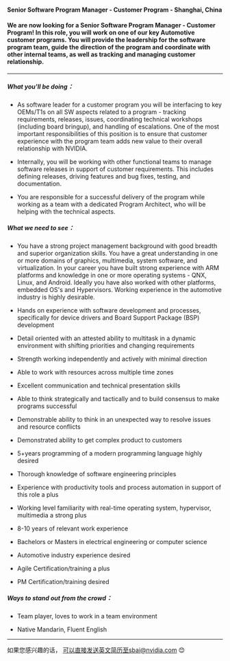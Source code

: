 #### Senior Software Program Manager - Customer Program - Shanghai, China

#### We are now looking for a Senior Software Program Manager - Customer Program! In this role, you will work on one of our key Automotive customer programs. You will provide the leadership for the software program team, guide the direction of the program and coordinate with other internal teams, as well as tracking and managing customer relationship.

___
##### What you'll be doing：

- As software leader for a customer program you will be interfacing to key OEMs/T1s on all SW aspects related to a program - tracking requirements, releases, issues, coordinating technical workshops (including board bringup), and handling of escalations. One of the most important responsibilities of this position is to ensure that customer experience with the program team adds new value to their overall relationship with NVIDIA.

- Internally, you will be working with other functional teams to manage software releases in support of customer requirements. This includes defining releases, driving features and bug fixes, testing, and documentation.

- You are responsible for a successful delivery of the program while working as a team with a dedicated Program Architect, who will be helping with the technical aspects.



##### What we need to see：

- You have a strong project management background with good breadth and superior organization skills. You have a great understanding in one or more domains of graphics, multimedia, system software, and virtualization. In your career you have built strong experience with ARM platforms and knowledge in one or more operating systems - QNX, Linux, and Android. Ideally you have also worked with other platforms, embedded OS's and Hypervisors. Working experience in the automotive industry is highly desirable.

- Hands on experience with software development and processes, specifically for device drivers and Board Support Package (BSP) development

- Detail oriented with an attested ability to multitask in a dynamic environment with shifting priorities and changing requirements

- Strength working independently and actively with minimal direction

- Able to work with resources across multiple time zones

- Excellent communication and technical presentation skills

- Able to think strategically and tactically and to build consensus to make programs successful

- Demonstrable ability to think in an unexpected way to resolve issues and resource conflicts

- Demonstrated ability to get complex product to customers

- 5+years programming of a modern programming language highly desired

- Thorough knowledge of software engineering principles

- Experience with productivity tools and process automation in support of this role a plus

- Working level familiarity with real-time operating system, hypervisor, multimedia a strong plus

- 8-10 years of relevant work experience

- Bachelors or Masters in electrical engineering or computer science

- Automotive industry experience desired

- Agile Certification/training a plus

- PM Certification/training desired

##### Ways to stand out from the crowd：

- Team player, loves to work in a team environment

- Native Mandarin, Fluent English

----
如果您感兴趣的话， 可以直接发送英文简历至sbai@nvidia.com :blush:
